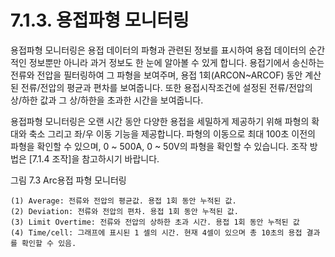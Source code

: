 ﻿# 7.1.3. 용접파형 모니터링

용접파형 모니터링은 용접 데이터의 파형과 관련된 정보를 표시하여 용접 데이터의 순간적인 정보뿐만 아니라 과거 정보도 한 눈에 알아볼 수 있게 합니다. 용접기에서 송신하는 전류와 전압을 필터링하여 그 파형을 보여주며, 용접 1회(ARCON~ARCOF) 동안 계산된 전류/전압의 평균과 편차를 보여줍니다. 또한 용접시작조건에 설정된 전류/전압의 상/하한 값과 그 상/하한을 초과한 시간을 보여줍니다.

용접파형 모니터링은 오랜 시간 동안 다양한 용접을 세밀하게 제공하기 위해 파형의 확대와 축소 그리고 좌/우 이동 기능을 제공합니다. 파형의 이동으로 최대 100초 이전의 파형을 확인할 수 있으며, 0 ~ 500A, 0 ~ 50V의 파형을 확인할 수 있습니다. 조작 방법은 [7.1.4 조작]을 참고하시기 바랍니다.

 

그림 7.3 Arc용접 파형 모니터링


    (1)	Average: 전류와 전압의 평균값. 용접 1회 동안 누적된 값.
    (2)	Deviation: 전류와 전압의 편차. 용접 1회 동안 누적된 값.
    (3)	Limit Overtime: 전류와 전압의 상하한 초과 시간. 용접 1회 동안 누적된 값
    (4)	Time/cell: 그래프에 표시된 1 셀의 시간. 현재 4셀이 있으며 총 10초의 용접 결과를 확인할 수 있음.
